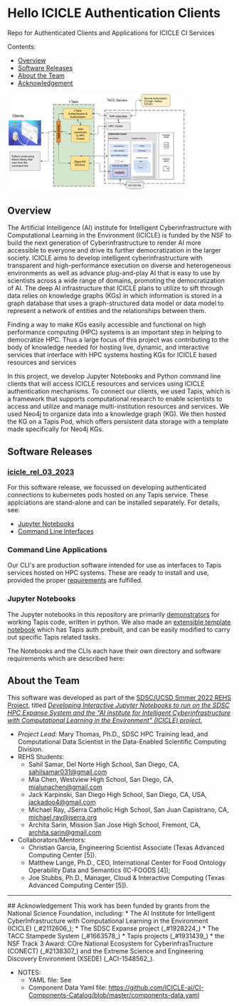 # Hello ICICLE Authentication Clients
Repo for Authenticated Clients and Applications for ICICLE CI Services

<a name="top">Contents:
* [Overview](#overview)
* [Software Releases](#sw-release)
* [About the Team](#about)
* [Acknowledgement](#acks)

<img src="images/HelloICICLE-Tapis-KG-Client-ArchDiag-apr-10-2023.png" alt="Hello ICICLE Tapis-KG Architecture" width="400px">


## Overview <a name="overview"></a></a>
The Artificial Intelligence (AI) institute for Intelligent Cyberinfrastructure with Computational Learning in the Environment (ICICLE) is funded by the NSF to build the next generation of Cyberinfrastructure to render AI more accessible to everyone and drive its further democratization in the larger society. ICICLE aims to develop intelligent cyberinfrastructure with transparent and high-performance execution on diverse and heterogeneous environments as well as advance plug-and-play AI that is easy to use by scientists across a wide range of domains, promoting the democratization of AI. The deep AI infrastructure that ICICLE plans to utilize to sift through data relies on knowledge graphs (KGs) in which information is stored in a graph database that uses a graph-structured data model or data model to represent a network of entities and the relationships between them. 

Finding a way to make KGs easily accessible and functional on high performance computing (HPC) systems is an important step in helping to democratize HPC. Thus a large focus of this project was contributing to the body of knowledge needed for hosting live, dynamic, and interactive services that interface with HPC systems hosting KGs for ICICLE based resources and services

In this project, we develop Jupyter Notebooks and Python command line clients that will access ICICLE resources and services using ICICLE authentication
mechanisms. To connect our clients, we used Tapis, which is a framework that supports computational research to enable scientists to access and utilize and manage multi-institution resources and services. We used Neo4j to organize data into a knowledge graph (KG). We then hosted the KG on a Tapis Pod, which offers persistent data storage with a template made specifically for Neo4j KGs. 
  
## Software Releases<a name="sw-release"></a></a>

### [icicle_rel_03_2023](https://github.com/sdsc-hpc-training-org/hello_icicle_auth_clients/tree/main/icicle_rel_03_2023)

For this software release, we focussed on developing authenticated connections to kubernetes pods hosted on any Tapis service. These applciations are stand-alone and can be installed separately. For details, see:
* [Jupyter Notebooks](https://github.com/sdsc-hpc-training-org/hello_icicle_auth_clients/tree/main/icicle_rel_03_2023/CLI)
* [Command Line Interfaces](https://github.com/sdsc-hpc-training-org/hello_icicle_auth_clients/tree/main/icicle_rel_03_2023/Notebooks)

### Command Line Applications
Our CLI's are production software intended for use as interfaces to Tapis services hosted on HPC systems. These are ready to install and use, provided the proper [requirements](https://github.com/sdsc-hpc-training-org/hello_icicle_auth_clients/tree/main/icicle_rel_03_2023/CLI) are fulfilled.

### Jupyter Notebooks
The Jupyter notebooks in this repository are primarily [demonstrators](https://github.com/sdsc-hpc-training-org/hello_icicle_auth_clients/tree/main/icicle_rel_03_2023/Notebooks/ExampleApplications) for working Tapis code, written in python. We also made an [extensible template notebook](https://github.com/sdsc-hpc-training-org/hello_icicle_auth_clients/blob/main/icicle_rel_03_2023/Notebooks/TapisAuth/tapis_pods_auth.ipynb) which has Tapis auth prebuilt, and can be easily modified to carry out specific Tapis related tasks.

The Notebooks and the CLIs each have their own directory and software requirements which are described here: 

## About the Team <a name="about"></a>
This software was developed as part of the [SDSC/UCSD Smmer 2022 REHS Project](https://education.sdsc.edu/studenttech/rehs/), titled [*Developing Interactive Jupyter Notebooks to run on the SDSC HPC Expanse System and the “AI institute for Intelligent Cyberinfrastructure with Computational Learning in the Environment” (ICICLE) project.*](https://github.com/sdsc-hpc-students/REHS2022)

* _Project Lead:_  Mary Thomas, Ph.D., SDSC HPC Training lead, and Computational Data Scientist in the Data-Enabled Scientific Computing Division.
* REHS Students:
   * Sahil Samar, Del Norte High School, San Diego, CA, sahilsamar031@gmail.com
   * Mia Chen, Westview High School, San Diego, CA, mialunachen@gmail.com
   * Jack Karpinski, San Diego High School, San Diego, CA, USA, jackadoo4@gmail.com
   * Michael Ray, JSerra Catholic High School, San Juan Capistrano, CA, michael.ray@jserra.org
   * Archita Sarin, Mission San Jose High School, Fremont, CA, archita.sarin@gmail.com
* Collaborators/Mentors:
   * Christian Garcia, Engineering Scientist Associate (Texas Advanced Computing Center [5]).
   * Matthew Lange, Ph.D., CEO, International Center for Food Ontology Operability Data and Semantics (IC-FOODS [4]); 
   * Joe Stubbs, Ph.D., Manager, Cloud & Interactive Computing (Texas Advanced Computing Center [5]).

<hr>
## Acknowledgement <a name="acks"></a>
This work has been funded by grants from the National Science Foundation, including:
* The AI Institute for Intelligent CyberInfrastructure with Computational Learning in the Environment (ICICLE) (_#2112606_);
* The SDSC Expanse project (_#1928224_)
* The TACC Stampede System (_#1663578_) 
* Tapis projects (_#1931439_)
* the NSF Track 3 Award: COre National Ecosystem for CyberinfrasTructure (CONECT) (_#2138307_) and the Extreme Science and Engineering Discovery Environment (XSEDE) (_ACI-1548562_).

* NOTES:
  * YAML file: See
  * Component Data Yaml file:  https://github.com/ICICLE-ai/CI-Components-Catalog/blob/master/components-data.yaml

